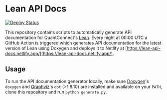 # Lean API Docs

[![Deploy Status](https://github.com/jmerle/lean-api-docs/workflows/Deploy/badge.svg)](https://github.com/jmerle/lean-api-docs/actions?query=workflow%3ADeploy)

This repository contains scripts to automatically generate API documentation for QuantConnect's [Lean](https://github.com/QuantConnect/Lean). Every night at 00:00 UTC a GitHub Action is triggered which generates API documentation for the latest version of Lean using Doxygen and deploys it to Netlify at [https://lean-api-docs.netlify.app/](https://lean-api-docs.netlify.app/).

## Usage

To run the API documentation generator locally, make sure [Doxygen](https://www.doxygen.nl/index.html)'s `doxygen` and [Graphviz](https://graphviz.org/)'s `dot` (>1.8.10) are installed and available on your `PATH`, clone this repository and run `python generate.py`.

